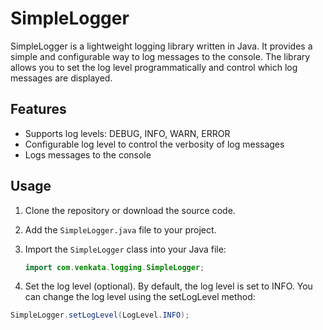 # SimpleLogger

SimpleLogger is a lightweight logging library written in Java. It provides a simple and configurable way to log messages to the console. The library allows you to set the log level programmatically and control which log messages are displayed.

## Features

- Supports log levels: DEBUG, INFO, WARN, ERROR
- Configurable log level to control the verbosity of log messages
- Logs messages to the console

## Usage

1. Clone the repository or download the source code.

2. Add the `SimpleLogger.java` file to your project.

3. Import the `SimpleLogger` class into your Java file:

   ```java
   import com.venkata.logging.SimpleLogger;

4. Set the log level (optional). By default, the log level is set to INFO. You can change the log level using the setLogLevel method:

```java
SimpleLogger.setLogLevel(LogLevel.INFO);
